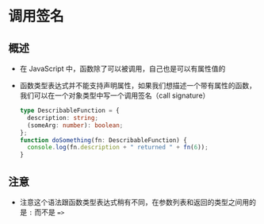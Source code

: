 # 调用签名

## 概述

  - 在 JavaScript 中，函数除了可以被调用，自己也是可以有属性值的

  - 函数类型表达式并不能支持声明属性，如果我们想描述一个带有属性的函数，我们可以在一个对象类型中写一个调用签名（call signature）

    ```typescript
    type DescribableFunction = {
      description: string;
      (someArg: number): boolean;
    };
    function doSomething(fn: DescribableFunction) {
      console.log(fn.description + " returned " + fn(6));
    }
    ```

## 注意

  - 注意这个语法跟函数类型表达式稍有不同，在参数列表和返回的类型之间用的是 `:` 而不是 `=>`
